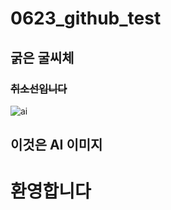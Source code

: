 # 0623_github_test
## **굵은 굴씨체**
### ~~취소선입니다~~
![ai](https://github.com/user-attachments/assets/7ab7a5b8-a21d-4781-a90b-80ed15785588)
## **이것은 AI 이미지**
# 환영합니다
